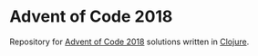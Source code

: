 # Advent of Code 2018
Repository for [Advent of Code 2018][aoc] solutions written in [Clojure][clojure].

[aoc]:http://adventofcode.com/2018
[clojure]:https://clojure.org/

